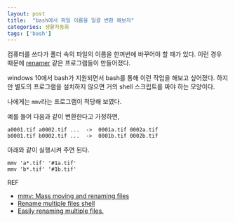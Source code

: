 ```yaml
---
layout: post
title:  "bash에서 파일 이름을 일괄 변환 해보자"
categories: 생활자동화
tags: ['bash']
---
```


컴퓨터를 쓰다가 폴더 속의 파일의 이름을 한꺼번에 바꾸어야 할 때가 있다. 이런 경우 때문에 [renamer](https://www.den4b.com/products/renamer) 같은 프로그램들이 만들어졌다.

windows 10에서 bash가 지원되면서 bash를 통해 이런 작업을 해보고 싶어졌다. 하지만 별도의 프로그램을 설치하지 않으면 거의 shell 스크립트를 짜야 하는 모양이다.

나에게는 `mmv`라는 프로그램이 적당해 보였다.

예를 들어 다음과 같이 변환한다고 가정하면,

```
a0001.tif a0002.tif ...  ->  0001a.tif 0002a.tif
b0001.tif b0002.tif ...  ->  0001b.tif 0002b.tif
```

아래와 같이 실행시켜 주면 된다.

```
mmv 'a*.tif' '#1a.tif'
mmv 'b*.tif' '#1b.tif'
```

REF

* [mmv: Mass moving and renaming files](https://debaday.debian.net/2007/06/13/mmv-mass-moving-and-renaming-files/)
* [Rename multiple files shell](https://stackoverflow.com/questions/6911301/rename-multiple-files-shell)
* [Easily renaming multiple files.](https://debian-administration.org/article/150/Easily_renaming_multiple_files.)
